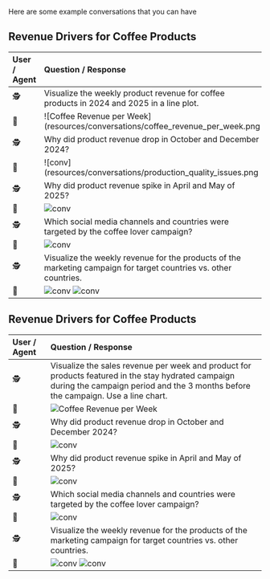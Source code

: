 Here are some example conversations that you can have

## Revenue Drivers for Coffee Products

| User / Agent              | Question / Response |
| :---------------- | :------ |
| 🕵️        |   Visualize the weekly product revenue for coffee products in 2024 and 2025 in a line plot.   |
| 🤖           |   ![Coffee Revenue per Week](resources/conversations/coffee_revenue_per_week.png | width=20)   |
| 🕵️        |   Why did product revenue drop in October and December 2024?   |
| 🤖           |   ![conv](resources/conversations/production_quality_issues.png | width=80)   |
| 🕵️        |   Why did product revenue spike in April and May of 2025?   |
| 🤖           |   ![conv](resources/conversations/coffee_lover_campaign.png)   |
| 🕵️        |   Which social media channels and countries were targeted by the coffee lover campaign?   |
| 🤖           |   ![conv](resources/conversations/coffee_lover_campaign2.png)   |
| 🕵️        |   Visualize the weekly revenue for the products of the marketing campaign for target countries vs. other countries.   |
| 🤖           |   ![conv](resources/conversations/coffee_lover_campaign3.png) ![conv](resources/conversations/coffee_lover_campaign4.png)   |

## Revenue Drivers for Coffee Products
| User / Agent              | Question / Response |
| :---------------- | :------ |
| 🕵️        |  Visualize the sales revenue per week and product for products featured in the stay hydrated campaign during the campaign period and the 3 months before the campaign. Use a line chart.   |
| 🤖           |   ![Coffee Revenue per Week](resources/conversations/coffee_revenue_per_week.png)   |
| 🕵️        |   Why did product revenue drop in October and December 2024?   |
| 🤖           |   ![conv](resources/conversations/production_quality_issues.png)   |
| 🕵️        |   Why did product revenue spike in April and May of 2025?   |
| 🤖           |   ![conv](resources/conversations/coffee_lover_campaign.png)   |
| 🕵️        |   Which social media channels and countries were targeted by the coffee lover campaign?   |
| 🤖           |   ![conv](resources/conversations/coffee_lover_campaign2.png)   |
| 🕵️        |   Visualize the weekly revenue for the products of the marketing campaign for target countries vs. other countries.   |
| 🤖           |   ![conv](resources/conversations/coffee_lover_campaign3.png) ![conv](resources/conversations/coffee_lover_campaign4.png)   |

